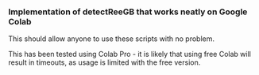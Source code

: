 ### Implementation of detectReeGB that works neatly on Google Colab

This should allow anyone to use these scripts with no problem.

This has been tested using Colab Pro - it is likely that using free Colab will result in timeouts, as usage is limited with the free version.

